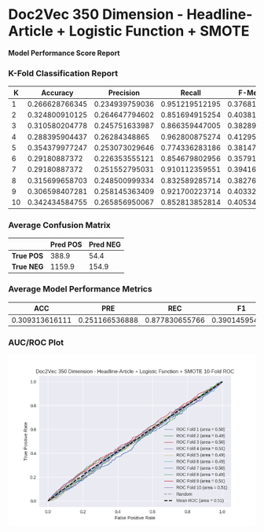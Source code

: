 # Doc2Vec 350 Dimension - Headline-Article + Logistic Function + SMOTE
**Model Performance Score Report**

### K-Fold Classification Report
| K | Accuracy | Precision | Recall | F-Measure | AUC | Kappa |
| --- | --- | --- | --- | --- | --- | --- |
| 1 | 0.266628766345 | 0.234939759036 | 0.951219512195 | 0.376811594203 | 0.504890704949 | 0.00474575973824 |
| 2 | 0.324800910125 | 0.264647794602 | 0.851694915254 | 0.403817177298 | 0.491555078156 | -0.00992332940672 |
| 3 | 0.310580204778 | 0.245751633987 | 0.866359447005 | 0.382892057026 | 0.497379119273 | -0.00283526116031 |
| 4 | 0.288395904437 | 0.26284348865 | 0.962800875274 | 0.412951665885 | 0.507149861157 | 0.00767237808526 |
| 5 | 0.354379977247 | 0.253073029646 | 0.774336283186 | 0.381471389646 | 0.491685752619 | -0.00993674134407 |
| 6 | 0.29180887372 | 0.226353555121 | 0.854679802956 | 0.357916451779 | 0.488730434022 | -0.0114345604321 |
| 7 | 0.29180887372 | 0.251552795031 | 0.910112359551 | 0.394160583942 | 0.496183369417 | -0.00409213731598 |
| 8 | 0.315699658703 | 0.248500999334 | 0.832589285714 | 0.382760389944 | 0.485760291712 | -0.0160599890653 |
| 9 | 0.306598407281 | 0.258145363409 | 0.921700223714 | 0.403328438571 | 0.509286420019 | 0.0100555717236 |
| 10 | 0.342434584755 | 0.265856950067 | 0.852813852814 | 0.405349794239 | 0.506653839987 | 0.00778055096612 |

### Average Confusion Matrix
| | Pred POS | Pred NEG |
| --- | --- | --- |
| **True POS** | 388.9 | 54.4 |
| **True NEG** | 1159.9 | 154.9 |

### Average Model Performance Metrics
| ACC | PRE | REC | F1 | AUC | KAPP |
| --- | --- | --- | --- | --- | --- |
| 0.309313616111 | 0.251166536888 | 0.877830655766 | 0.390145954253 | 0.497927487131 | -0.00240277582113 |

### AUC/ROC Plot
![ROC Plot](doc2vec_350_dimension_-_headline-article_+_logistic_function_+_smote_auc-plot.png)
